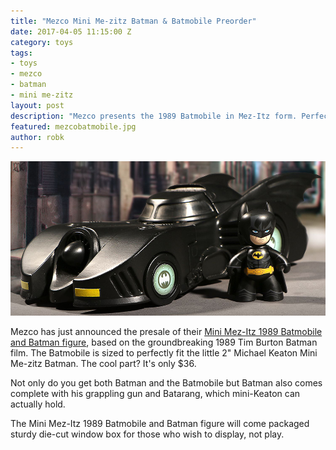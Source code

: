 ```yaml
---
title: "Mezco Mini Me-zitz Batman & Batmobile Preorder"
date: 2017-04-05 11:15:00 Z
category: toys
tags:
- toys
- mezco
- batman
- mini me-zitz
layout: post
description: "Mezco presents the 1989 Batmobile in Mez-Itz form. Perfectly scaled for the 2inch 1989 Batman as portrayed by Michael Keaton, it features a removable roof so Batman can fit comfortably inside."
featured: mezcobatmobile.jpg
author: robk
---
```


![Mini Mezitz Batmobile](/images/mezco/batmobile.jpeg)

Mezco has just announced the presale of their [Mini Mez-Itz 1989 Batmobile and Batman figure](www.mezcotoyz.com/mez-itz-batmobile), based on the groundbreaking 1989 Tim Burton Batman film. The Batmobile is sized to perfectly fit the little 2" Michael Keaton Mini Me-zitz Batman. The cool part? It's only $36.

Not only do you get both Batman and the Batmobile but Batman also comes complete with his grappling gun and Batarang, which mini-Keaton can actually hold.

The Mini Mez-Itz 1989 Batmobile and Batman figure will come packaged sturdy die-cut window box for those who wish to display, not play.